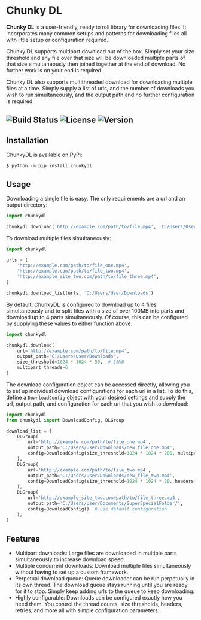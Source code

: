 # Chunky DL

**Chunky DL** is a user-friendly, ready to roll library for downloading files. It incorporates many common setups and 
patterns for downloading files all with little setup or configuration required.

Chunky DL supports multipart download out of the box.  Simply set your size threshold and any file over that size will 
be downloaded multiple parts of that size simultaneously then joined together at the end of download.  No further work is
on your end is required.

Chunky DL also supports multithreaded download for downloading multiple files at a time.  Simply supply a list of urls, 
and the number of downloads you wish to run simultaneously, and the output path and no further configuration is required.

![Build Status](https://img.shields.io/badge/build-passing-brightgreen)
![License](https://img.shields.io/badge/license-MIT-blue)
![Version](https://img.shields.io/badge/version-1.0.0-blue)
------------

## Installation

ChunkyDL is available on PyPi:


```console
$ python -m pip install chunkydl
```

## Usage
Downloading a single file is easy.  The only requirements are a url and an output directory:
```python
import chunkydl

chunkydl.download('http://example.com/path/to/file.mp4', 'C:/Users/User/Downloads')
```

To download multiple files simultaneously:
```python
import chunkydl

urls = [
    'http://example.com/path/to/file_one.mp4',
    'http://example.com/path/to/file_two.mp4',
    'http://example_site_two.com/path/to/file_three.mp4',
]

chunkydl.download_list(urls, 'C:/Users/User/Downloads')
```

By default, ChunkyDL is configured to download up to 4 files simultaneously and to split files with a size of over 100MB 
into parts and download up to 4 parts simultaneously.  Of course, this can be configured by supplying these values to 
either function above:
```python
import chunkydl

chunkydl.download(
    url='http://example.com/path/to/file.mp4', 
    output_path='C:/Users/User/Downloads',
    size_threshold=1024 * 1024 * 50,  # 50MB
    multipart_threads=6
)
```

The download configuration object can be accessed directly, allowing you to set up individual download configurations for 
each url in a list.  To do this, define a `DownloadConfig` object with your desired settings and supply the url, 
output path, and configuration for each url that you wish to download:
```python
import chunkydl
from chunkydl import DownloadConfig, DLGroup

download_list = [
    DLGroup(
        url='http://example.com/path/to/file_one.mp4', 
        output_path='C:/Users/User/Downloads/new_file_one.mp4',
        config=DownloadConfig(size_threshold=1024 * 1024 * 200, multipart_threads=3)
    ),
    DLGroup(
        url='http://example.com/path/to/file_two.mp4',
        output_path='C:/Users/User/Downloads/new_file_two.mp4',
        config=DownloadConfig(size_threshold=1024 * 1024 * 20, headers={'Referer': 'http://example.com/'})
    ),
    DLGroup(
        url='http://example_site_two.com/path/to/file_three.mp4',
        output_path='C:/Users/User/Documents/SuperSpecialFolder/',
        config=DownloadConfig()  # use default configuration
    ),
]
```

## Features

* Multipart downloads: Large files are downloaded in multiple parts simultaneously to increase download speed.
* Multiple concurrent downloads: Download multiple files simultaneously without having to set up a custom framework.
* Perpetual download queue: Queue downloader can be run perpetually in its own thread.  The download queue stays running
    until you are ready for it to stop.  Simply keep adding urls to the queue to keep downloading.
* Highly configurable: Downloads can be configured exactly how you need them. You control the thread counts, size thresholds, 
    headers, retries, and more all with simple configuration parameters.